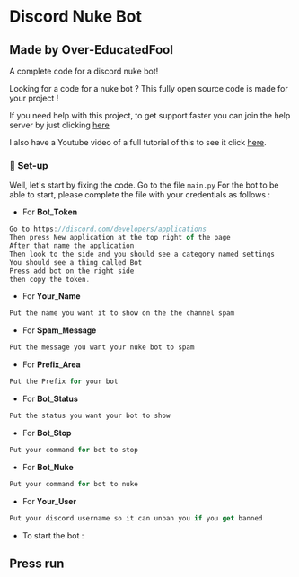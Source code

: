 # Discord Nuke Bot 

## Made by Over-EducatedFool 
A complete code for a discord nuke bot!

Looking for a code for a nuke bot ? This fully open source code is made for your project !

If you need help with this project, to get support faster you can join the help server by just clicking [here](https://discord.gg/U2mefh6DtN)

I also have a Youtube video of a full tutorial of this to see it click [here](https://www.youtube.com/c/OverEducatedFool).

### 🧰  Set-up

Well, let's start by fixing the code.
Go to the file `main.py`
For the bot to be able to start, please complete the file with your credentials as follows :

- For 𝐁𝐨𝐭_𝐓𝐨𝐤𝐞𝐧

```js
Go to https://discord.com/developers/applications
Then press New application at the top right of the page
After that name the application
Then look to the side and you should see a category named settings
You should see a thing called Bot
Press add bot on the right side
then copy the token.
```

- For 𝐘𝐨𝐮𝐫_𝐍𝐚𝐦𝐞

```js
Put the name you want it to show on the the channel spam
```

- For 𝐒𝐩𝐚𝐦_𝐌𝐞𝐬𝐬𝐚𝐠𝐞

```js
Put the message you want your nuke bot to spam
```
- For 𝐏𝐫𝐞𝐟𝐢𝐱_𝐀𝐫𝐞𝐚

```js
Put the Prefix for your bot
```

- For 𝐁𝐨𝐭_𝐒𝐭𝐚𝐭𝐮𝐬

```js
Put the status you want your bot to show
```

- For 𝐁𝐨𝐭_𝐒𝐭𝐨𝐩

```js
Put your command for bot to stop
```

- For 𝐁𝐨𝐭_𝐍𝐮𝐤𝐞

```js
Put your command for bot to nuke
```

- For 𝐘𝐨𝐮𝐫_𝐔𝐬𝐞𝐫

```js
Put your discord username so it can unban you if you get banned
```

- To start the bot :

## Press run

